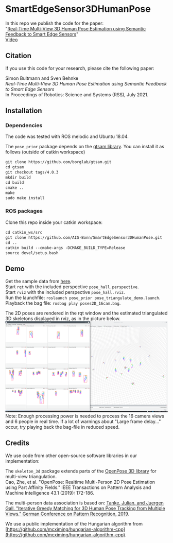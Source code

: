 # SmartEdgeSensor3DHumanPose
In this repo we publish the code for the paper:<br>
"[Real-Time Multi-View 3D Human Pose Estimation using Semantic Feedback to Smart Edge Sensors](https://www.ais.uni-bonn.de/papers/RSS_2021_Bultmann.pdf)"<br>
[Video](https://www.ais.uni-bonn.de/videos/RSS_2021_Bultmann)

## Citation
If you use this code for your research, please cite the following paper:

Simon Bultmann and Sven Behnke<br>
*Real-Time Multi-View 3D Human Pose Estimation using Semantic Feedback to Smart Edge Sensors*<br>
In Proceedings of  Robotics: Science and Systems (RSS), July 2021.

## Installation
### Dependencies
The code was tested with ROS melodic and Ubuntu 18.04.

The `pose_prior` package depends on the [gtsam library](https://github.com/borglab/gtsam).
You can install it as follows (outside of catkin workspace)
```
git clone https://github.com/borglab/gtsam.git
cd gtsam
git checkout tags/4.0.3
mkdir build
cd build
cmake ..
make
sudo make install
```

### ROS packages
Clone this repo inside your catkin workspace:
```
cd catkin_ws/src
git clone https://github.com/AIS-Bonn/SmartEdgeSensor3DHumanPose.git
cd ..
catkin build --cmake-args -DCMAKE_BUILD_TYPE=Release
source devel/setup.bash
```

## Demo
Get the sample data from [here](https://uni-bonn.sciebo.de/s/A00aklgwgyWBRS5).\
Start `rqt` with the included perspective `pose_hall.perspective`.\
Start `rviz` with the included perspective `pose_hall.rviz`.\
Run the launchfile: `roslaunch pose_prior pose_triangulate_demo.launch`.\
Playback the bag file: `rosbag play poses2D_16cam.bag`.

The 2D poses are rendered in the rqt window and the estimated triangulated 3D skeletons displayed in rviz, as in the picture below.
![demo rqt rviz views](rqtrvizview.png)
Note: Enough processing power is needed to process the 16 camera views and 6 people in real time. If a lot of warnings about "Large frame delay..." occur, try playing back the bag-file in reduced speed.


## Credits
We use code from other open-source software libraries in our implementation:

The `skeleton_3d` package extends parts of the [OpenPose 3D library](https://github.com/CMU-Perceptual-Computing-Lab/openpose/blob/master/doc/advanced/3d_reconstruction_module.md) for multi-view triangulation.\
Cao, Zhe, et al. "OpenPose: Realtime Multi-Person 2D Pose Estimation using Part Affinity Fields." IEEE Transactions on Pattern Analysis and Machine Intelligence 43.1 (2019): 172-186.

The multi-person data association is based on: [Tanke, Julian, and Juergen Gall. "Iterative Greedy Matching for 3D Human Pose Tracking from Multiple Views." German Conference on Pattern Recognition, 2019](https://github.com/jutanke/mv3dpose).

We use a public implementation of the Hungarian algorithm from [https://github.com/mcximing/hungarian-algorithm-cpp](https://github.com/mcximing/hungarian-algorithm-cpp).

